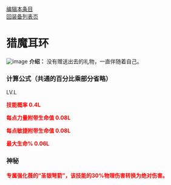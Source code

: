 [编辑本条目](https://github.com/GuguTown/Wiki/edit/main/equip/猎魔耳环.md)    
[回装备列表页](index.html) 
# 猎魔耳环
![image](https://user-images.githubusercontent.com/26247398/244909341-2d73acdd-3373-4704-b161-c439e21767d4.gif)  **介绍：** 没有赠送出去的礼物，一直伴随着自己。   
### 计算公式（共通的百分比乘部分省略）
LV.L   

<p><font color="#FF0000"><b>技能概率 0.4L</b></font></p>   

<p><font color="#FF0000"><b>每点力量附带生命值 0.08L</b></font></p>   

<p><font color="#FF0000"><b>每点敏捷附带生命值 0.08L</b></font></p>     

<p><font color="#FF0000"><b>最大生命% 0.06L</b></font></p>

### 神秘
<p><font color="#FF0000"><b>专属强化薇的“圣银弩箭”，该技能的30%物理伤害转换为绝对伤害。</b></font></p>

